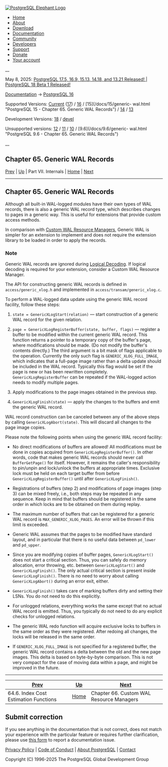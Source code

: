 [ ![PostgreSQL Elephant Logo](/media/img/about/press/elephant.png) ](/)

  * [Home](/ "Home")
  * [About](/about/ "About")
  * [Download](/download/ "Download")
  * [Documentation](/docs/ "Documentation")
  * [Community](/community/ "Community")
  * [Developers](/developer/ "Developers")
  * [Support](/support/ "Support")
  * [Donate](/about/donate/ "Donate")
  * [Your account](/account/ "Your account")

__

May 8, 2025: [ PostgreSQL 17.5, 16.9, 15.13, 14.18, and 13.21 Released! ](/about/news/postgresql-175-169-1513-1418-and-1321-released-3072/) | [ PostgreSQL 18 Beta 1 Released! ](/about/news/postgresql-18-beta-1-released-3070/)

[Documentation](/docs/ "Documentation") -> [PostgreSQL
16](/docs/16/index.html)

Supported Versions: [Current](/docs/current/generic-wal.html "PostgreSQL 17 -
Chapter 65. Generic WAL Records") ([17](/docs/17/generic-wal.html "PostgreSQL
17 - Chapter 65. Generic WAL Records")) / [16](/docs/16/generic-wal.html
"PostgreSQL 16 - Chapter 65. Generic WAL Records") / [15](/docs/15/generic-
wal.html "PostgreSQL 15 - Chapter 65. Generic WAL Records") /
[14](/docs/14/generic-wal.html "PostgreSQL 14 - Chapter 65. Generic WAL
Records") / [13](/docs/13/generic-wal.html "PostgreSQL 13 -
Chapter 65. Generic WAL Records")

Development Versions: [18](/docs/18/generic-wal.html "PostgreSQL 18 -
Chapter 65. Generic WAL Records") / [devel](/docs/devel/generic-wal.html
"PostgreSQL devel - Chapter 65. Generic WAL Records")

Unsupported versions: [12](/docs/12/generic-wal.html "PostgreSQL 12 -
Chapter 65. Generic WAL Records") / [11](/docs/11/generic-wal.html "PostgreSQL
11 - Chapter 65. Generic WAL Records") / [10](/docs/10/generic-wal.html
"PostgreSQL 10 - Chapter 65. Generic WAL Records") / [9.6](/docs/9.6/generic-
wal.html "PostgreSQL 9.6 - Chapter 65. Generic WAL Records")

__

Chapter 65. Generic WAL Records  
---  
[Prev](index-cost-estimation.html "64.6. Index Cost Estimation Functions")  | [Up](internals.html "Part VII. Internals") | Part VII. Internals | [Home](index.html "PostgreSQL 16.9 Documentation") |  [Next](custom-rmgr.html "Chapter 66. Custom WAL Resource Managers")  
  
* * *

## Chapter 65. Generic WAL Records

Although all built-in WAL-logged modules have their own types of WAL records,
there is also a generic WAL record type, which describes changes to pages in a
generic way. This is useful for extensions that provide custom access methods.

In comparison with [Custom WAL Resource Managers](custom-rmgr.html
"Chapter 66. Custom WAL Resource Managers"), Generic WAL is simpler for an
extension to implement and does not require the extension library to be loaded
in order to apply the records.

### Note

Generic WAL records are ignored during [Logical Decoding](logicaldecoding.html
"Chapter 49. Logical Decoding"). If logical decoding is required for your
extension, consider a Custom WAL Resource Manager.

The API for constructing generic WAL records is defined in
`access/generic_xlog.h` and implemented in `access/transam/generic_xlog.c`.

To perform a WAL-logged data update using the generic WAL record facility,
follow these steps:

  1. `state = GenericXLogStart(relation)` — start construction of a generic WAL record for the given relation.

  2. `page = GenericXLogRegisterBuffer(state, buffer, flags)` — register a buffer to be modified within the current generic WAL record. This function returns a pointer to a temporary copy of the buffer's page, where modifications should be made. (Do not modify the buffer's contents directly.) The third argument is a bit mask of flags applicable to the operation. Currently the only such flag is `GENERIC_XLOG_FULL_IMAGE`, which indicates that a full-page image rather than a delta update should be included in the WAL record. Typically this flag would be set if the page is new or has been rewritten completely. `GenericXLogRegisterBuffer` can be repeated if the WAL-logged action needs to modify multiple pages.

  3. Apply modifications to the page images obtained in the previous step.

  4. `GenericXLogFinish(state)` — apply the changes to the buffers and emit the generic WAL record.

WAL record construction can be canceled between any of the above steps by
calling `GenericXLogAbort(state)`. This will discard all changes to the page
image copies.

Please note the following points when using the generic WAL record facility:

  * No direct modifications of buffers are allowed! All modifications must be done in copies acquired from `GenericXLogRegisterBuffer()`. In other words, code that makes generic WAL records should never call `BufferGetPage()` for itself. However, it remains the caller's responsibility to pin/unpin and lock/unlock the buffers at appropriate times. Exclusive lock must be held on each target buffer from before `GenericXLogRegisterBuffer()` until after `GenericXLogFinish()`.

  * Registrations of buffers (step 2) and modifications of page images (step 3) can be mixed freely, i.e., both steps may be repeated in any sequence. Keep in mind that buffers should be registered in the same order in which locks are to be obtained on them during replay.

  * The maximum number of buffers that can be registered for a generic WAL record is `MAX_GENERIC_XLOG_PAGES`. An error will be thrown if this limit is exceeded.

  * Generic WAL assumes that the pages to be modified have standard layout, and in particular that there is no useful data between `pd_lower` and `pd_upper`.

  * Since you are modifying copies of buffer pages, `GenericXLogStart()` does not start a critical section. Thus, you can safely do memory allocation, error throwing, etc. between `GenericXLogStart()` and `GenericXLogFinish()`. The only actual critical section is present inside `GenericXLogFinish()`. There is no need to worry about calling `GenericXLogAbort()` during an error exit, either.

  * `GenericXLogFinish()` takes care of marking buffers dirty and setting their LSNs. You do not need to do this explicitly.

  * For unlogged relations, everything works the same except that no actual WAL record is emitted. Thus, you typically do not need to do any explicit checks for unlogged relations.

  * The generic WAL redo function will acquire exclusive locks to buffers in the same order as they were registered. After redoing all changes, the locks will be released in the same order.

  * If `GENERIC_XLOG_FULL_IMAGE` is not specified for a registered buffer, the generic WAL record contains a delta between the old and the new page images. This delta is based on byte-by-byte comparison. This is not very compact for the case of moving data within a page, and might be improved in the future.

* * *

[Prev](index-cost-estimation.html "64.6. Index Cost Estimation Functions")  | [Up](internals.html "Part VII. Internals") |  [Next](custom-rmgr.html "Chapter 66. Custom WAL Resource Managers")  
---|---|---  
64.6. Index Cost Estimation Functions  | [Home](index.html "PostgreSQL 16.9 Documentation") |  Chapter 66. Custom WAL Resource Managers  
  
## Submit correction

If you see anything in the documentation that is not correct, does not match
your experience with the particular feature or requires further clarification,
please use [this form](/account/comments/new/16/generic-wal.html/) to report a
documentation issue.

[Privacy Policy](/about/privacypolicy) | [Code of Conduct](/about/policies/coc/) | [About PostgreSQL](/about/) | [Contact](/about/contact/)  

Copyright (C) 1996-2025 The PostgreSQL Global Development Group

